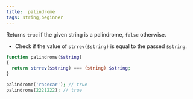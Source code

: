 ```yaml
---
title:  palindrome
tags: string,beginner
---
```


Returns `true` if the given string is a palindrome, `false` otherwise.

- Check if the value of `strrev($string)` is equal to the passed `$string`.

```php
function palindrome($string)
{
  return strrev($string) === (string) $string;
}
```

```php
palindrome('racecar'); // true
palindrome(2221222); // true
```
